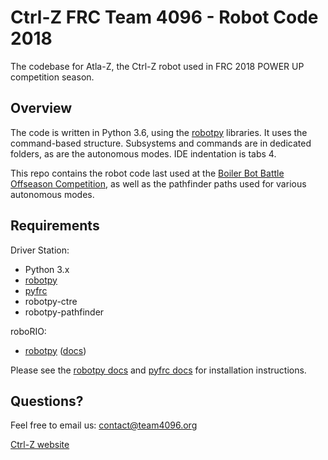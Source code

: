 # Ctrl-Z FRC Team 4096 - Robot Code 2018

The codebase for Atla-Z, the Ctrl-Z robot used in FRC 2018 POWER UP competition season.

## Overview

The code is written in Python 3.6, using the [robotpy](http://robotpy.readthedocs.io/en/latest/) libraries. It uses the command-based
structure. Subsystems and commands are in dedicated folders, as are the autonomous modes. IDE indentation is tabs 4.

This repo contains the robot code last used at the [Boiler Bot Battle Offseason
Competition](https://www.purduefirst.org/boilerbotbattle), as well as the pathfinder paths used for various autonomous modes.

## Requirements

Driver Station:
- Python 3.x
- [robotpy](https://github.com/robotpy/robotpy-wpilib)
- [pyfrc](https://github.com/robotpy/pyfrc)
- robotpy-ctre
- robotpy-pathfinder

roboRIO:
- [robotpy](https://github.com/robotpy/robotpy-wpilib) ([docs](http://robotpy.readthedocs.io/en/latest/))

Please see the [robotpy docs](http://robotpy.readthedocs.io/en/latest/) and [pyfrc docs](http://pyfrc.readthedocs.io/en/latest/) for installation instructions.

## Questions?

Feel free to email us:
contact@team4096.org

[Ctrl-Z website](http://team4096.org/)
